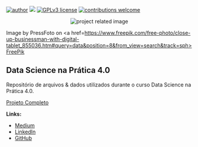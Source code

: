 [![author](https://img.shields.io/badge/Author-KAUE-red.svg)](https://www.linkedin.com/in/kauefs/) [![](https://img.shields.io/badge/Python-3-blue.svg)](https://www.python.org/) [![GPLv3 license](https://img.shields.io/badge/License-GPLv3-blue.svg)](http://perso.crans.org/besson/LICENSE.html) [![contributions welcome](https://img.shields.io/badge/Contributions-Welcome-brightgreen.svg?style=flat)](https://github.com/kauefs/dnsp/issues)

<p align=center>
<img src=https://img.freepik.com/free-photo/close-up-businessman-with-digital-tablet_1098-549.jpg alt='project related image'>
 
Image by PressFoto on <a href=https://www.freepik.com/free-photo/close-up-businessman-with-digital-tablet_855036.htm#query=data&position=8&from_view=search&track=sph>FreePik<a/>
</p>

## Data Science na Prática 4.0

Repositório de arquivos & dados utilizados durante o curso Data Science na Prática 4.0.

[Projeto Completo](https://sigmoidal.ai)

**Links:**
* [Medium](https://medium.com/@kauefs)
* [LinkedIn](https://www.linkedin.com/in/kauefs/)
* [GitHub](https://github.com/kauefs)
